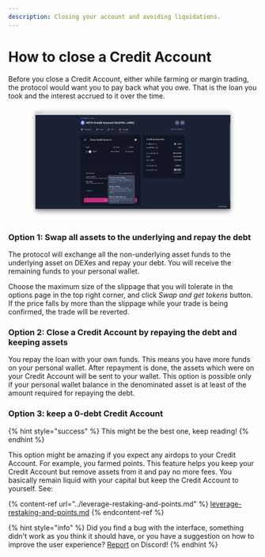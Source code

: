 ```yaml
---
description: Closing your account and avoiding liquidations.
---
```


# How to close a Credit Account

Before you close a Credit Account, either while farming or margin trading, the protocol would want you to pay back what you owe. That is the loan you took and the interest accrued to it over the time.

<figure><img src="../../.gitbook/assets/zero debt gearbox credit account.png" alt=""><figcaption></figcaption></figure>

### Option 1:  **Swap all assets to the underlying and repay the debt**

The protocol will exchange all the non-underlying asset funds to the underlying asset on DEXes and repay your debt. You will receive the remaining funds to your personal wallet.

Choose the maximum size of the slippage that you will tolerate in the options page in the top right corner, and click _Swap and get tokens_ button. If the price falls by more than the slippage while your trade is being confirmed, the trade will be reverted.

### Option 2: **C**lose a Credit Account by repaying the debt and keeping assets

You repay the loan with your own funds. This means you have more funds on your personal wallet. After repayment is done, the assets which were on your Credit Account will be sent to your wallet. This option is possible only if your personal wallet balance in the denominated asset is at least of the amount required for repaying the debt.

### Option 3: keep a 0-debt Credit Account

{% hint style="success" %}
This might be the best one, keep reading!
{% endhint %}

This option might be amazing if you expect any airdops to your Credit Account. For example, you farmed points. This feature helps you keep your Credit Account but remove assets from it and pay no more fees. You basically remain liquid with your capital but keep the Credit Account to yourself. See:

{% content-ref url="../leverage-restaking-and-points.md" %}
[leverage-restaking-and-points.md](../leverage-restaking-and-points.md)
{% endcontent-ref %}

{% hint style="info" %}
Did you find a bug with the interface, something didn't work as you think it should have, or you have a suggestion on how to improve the user experience? [Report](https://discord.gg/5YuHH9tvms) on Discord!
{% endhint %}
